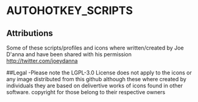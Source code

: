 # AUTOHOTKEY_SCRIPTS


## Attributions 
Some of these scripts/profiles and icons where written/created by Joe D'anna and have been shared with his permission
http://twitter.com/joeydanna


##Legal
-Please note the LGPL-3.0 License does not apply to the icons or any image distributed from this github although these where created by individuals they are based on delivertive works of icons found in other software. copyright for those belong to their respective owners

